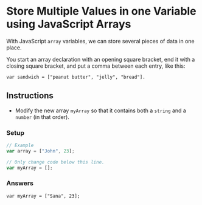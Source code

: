 # Store Multiple Values in one Variable using JavaScript Arrays

With JavaScript `array` variables, we can store several pieces of data
in one place.

You start an array declaration with an opening square bracket,
end it with a closing square bracket, and put a comma between each
entry, like this:

`var sandwich = ["peanut butter", "jelly", "bread"].`

## Instructions
 - Modify the new array `myArray` so that it contains both a `string` and a
 `number` (in that order).

### Setup

```javascript
// Example
var array = ["John", 23];

// Only change code below this line.
var myArray = [];
```

### Answers

`var myArray = ["Sana", 23];`
